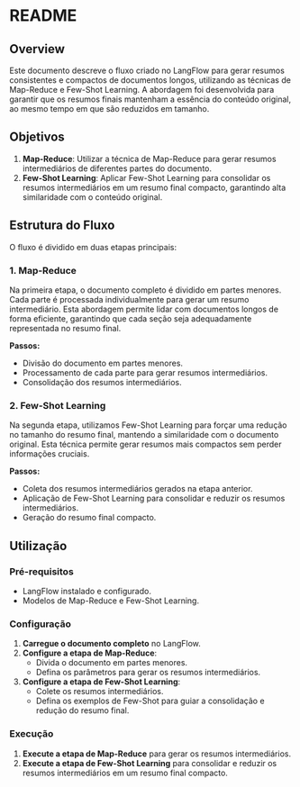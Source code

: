 # README

## Overview

Este documento descreve o fluxo criado no LangFlow para gerar resumos consistentes e compactos de documentos longos, utilizando as técnicas de Map-Reduce e Few-Shot Learning. A abordagem foi desenvolvida para garantir que os resumos finais mantenham a essência do conteúdo original, ao mesmo tempo em que são reduzidos em tamanho.

## Objetivos

1. **Map-Reduce**: Utilizar a técnica de Map-Reduce para gerar resumos intermediários de diferentes partes do documento.
2. **Few-Shot Learning**: Aplicar Few-Shot Learning para consolidar os resumos intermediários em um resumo final compacto, garantindo alta similaridade com o conteúdo original.

## Estrutura do Fluxo

O fluxo é dividido em duas etapas principais:

### 1. Map-Reduce

Na primeira etapa, o documento completo é dividido em partes menores. Cada parte é processada individualmente para gerar um resumo intermediário. Esta abordagem permite lidar com documentos longos de forma eficiente, garantindo que cada seção seja adequadamente representada no resumo final.

**Passos:**
- Divisão do documento em partes menores.
- Processamento de cada parte para gerar resumos intermediários.
- Consolidação dos resumos intermediários.

### 2. Few-Shot Learning

Na segunda etapa, utilizamos Few-Shot Learning para forçar uma redução no tamanho do resumo final, mantendo a similaridade com o documento original. Esta técnica permite gerar resumos mais compactos sem perder informações cruciais.

**Passos:**
- Coleta dos resumos intermediários gerados na etapa anterior.
- Aplicação de Few-Shot Learning para consolidar e reduzir os resumos intermediários.
- Geração do resumo final compacto.

## Utilização

### Pré-requisitos

- LangFlow instalado e configurado.
- Modelos de Map-Reduce e Few-Shot Learning.

### Configuração

1. **Carregue o documento completo** no LangFlow.
2. **Configure a etapa de Map-Reduce**:
   - Divida o documento em partes menores.
   - Defina os parâmetros para gerar os resumos intermediários.
3. **Configure a etapa de Few-Shot Learning**:
   - Colete os resumos intermediários.
   - Defina os exemplos de Few-Shot para guiar a consolidação e redução do resumo final.

### Execução

1. **Execute a etapa de Map-Reduce** para gerar os resumos intermediários.
2. **Execute a etapa de Few-Shot Learning** para consolidar e reduzir os resumos intermediários em um resumo final compacto.
